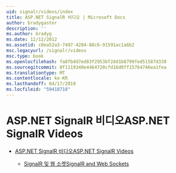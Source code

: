 ```yaml
---
uid: signalr/videos/index
title: ASP.NET SignalR 비디오 | Microsoft Docs
author: bradygaster
description: ''
ms.author: bradyg
ms.date: 12/12/2012
ms.assetid: c0ea52a3-7497-4204-88c6-91591ac1a6b2
msc.legacyurl: /signalr/videos
msc.type: book
ms.openlocfilehash: fa8fbdd7ed83f2953bf2dd1b8799fed51587d338
ms.sourcegitcommit: 0f1119340e4464720cfd16d0ff15764746ea1fea
ms.translationtype: MT
ms.contentlocale: ko-KR
ms.lasthandoff: 04/17/2019
ms.locfileid: "59418718"
---
```

# <a name="aspnet-signalr-videos"></a><span data-ttu-id="fe448-102">ASP.NET SignalR 비디오</span><span class="sxs-lookup"><span data-stu-id="fe448-102">ASP.NET SignalR Videos</span></span>

- [<span data-ttu-id="fe448-103">ASP.NET SignalR 비디오</span><span class="sxs-lookup"><span data-stu-id="fe448-103">ASP.NET SignalR Videos</span></span>](getting-started/index.md)

    - [<span data-ttu-id="fe448-104">SignalR 및 웹 소켓</span><span class="sxs-lookup"><span data-stu-id="fe448-104">SignalR and Web Sockets</span></span>](getting-started/signalr-and-web-sockets.md)
